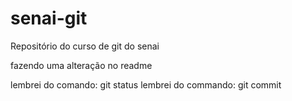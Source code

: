 # senai-git
Repositório do curso de git do senai

fazendo uma alteração no readme

lembrei do comando: git status
lembrei do commando: git commit
